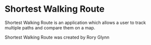 Shortest Walking Route
======================

Shortest Walking Route is an application which allows a user to track multiple paths and compare them on a map.

Shortest Walking Route was created by Rory Glynn
